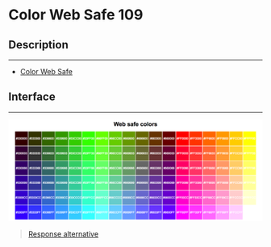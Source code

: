 # Color Web Safe 109

## Description
---

* [Color Web Safe](https://www.webpagefx.com/blog/web-design/cheat_sheets_for_web_designers/)

## Interface
---

![](assets/layout.png)

> [Response alternative](code-response/)

